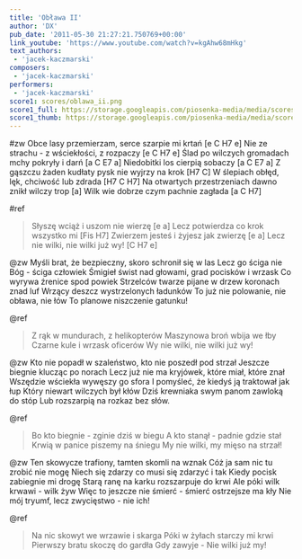 ```yaml
---
title: 'Obława II'
author: 'DX'
pub_date: '2011-05-30 21:27:21.750769+00:00'
link_youtube: 'https://www.youtube.com/watch?v=kgAhw68mHkg'
text_authors:
 - 'jacek-kaczmarski'
composers:
 - 'jacek-kaczmarski'
performers:
 - 'jacek-kaczmarski'
score1: scores/oblawa_ii.png
score1_full: https://storage.googleapis.com/piosenka-media/media/scores/oblawa_ii.png
score1_thumb: https://storage.googleapis.com/piosenka-media/media/scores/oblawa_ii.png.180x0_q85_upscale.jpg
---
```


#zw
Obce lasy przemierzam, serce szarpie mi krtań [e C H7 e]
Nie ze strachu - z wściekłości, z rozpaczy [e C H7 e]
Ślad po wilczych gromadach mchy pokryły i darń [a C E7 a]
Niedobitki los cierpią sobaczy [a C E7 a]
Z gąszczu żaden kudłaty pysk nie wyjrzy na krok [H7 C]
W ślepiach obłęd, lęk, chciwość lub zdrada [H7 C H7]
Na otwartych przestrzeniach dawno znikł wilczy trop [a]
Wilk wie dobrze czym pachnie zagłada [a C H7]

#ref
>Słyszę wciąż i uszom nie wierzę [e a]
>Lecz potwierdza co krok wszystko mi [Fis H7]
>Zwierzem jesteś i żyjesz jak zwierzę [e a]
>Lecz nie wilki, nie wilki już wy! [C H7 e]

@zw
Myśli brat, że bezpieczny, skoro schronił się w las
Lecz go ściga nie Bóg - ściga człowiek
Śmigieł świst nad głowami, grad pocisków i wrzask
Co wyrywa źrenice spod powiek
Strzelców twarze pijane w drzew koronach znad luf
Wrzący deszcz wystrzelonych ładunków
To już nie polowanie, nie obława, nie łów
To planowe niszczenie gatunku!

@ref
>Z rąk w mundurach, z helikopterów
>Maszynowa broń wbija we łby
>Czarne kule i wrzask oficerów
>Wy nie wilki, nie wilki już wy!

@zw
Kto nie popadł w szaleństwo, kto nie poszedł pod strzał
Jeszcze biegnie klucząc po norach
Lecz już nie ma kryjówek, które miał, które znał
Wszędzie wściekła wywęszy go sfora
I pomyśleć, że kiedyś ją traktował jak łup
Który niewart wilczych był kłów
Dziś krewniaka swym panom zawloką do stóp
Lub rozszarpią na rozkaz bez słów.

@ref
>Bo kto biegnie - zginie dziś w biegu
>A kto stanął - padnie gdzie stał
>Krwią w panice piszemy na śniegu
>My nie wilki, my mięso na strzał!

@zw
Ten skowycze trafiony, tamten skomli na wznak
Cóż ja sam nic tu zrobić nie mogę
Niech się zdarzy co musi się zdarzyć i tak
Kiedy pocisk zabiegnie mi drogę
Starą ranę na karku rozszarpuje do krwi
Ale póki wilk krwawi - wilk żyw
Więc to jeszcze nie śmierć - śmierć ostrzejsze ma kły
Nie mój tryumf, lecz zwycięstwo - nie ich!

@ref
>Na nic skowyt we wrzawie i skarga
>Póki w żyłach starczy mi krwi
>Pierwszy bratu skoczę do gardła
>Gdy zawyje - Nie wilki już my!